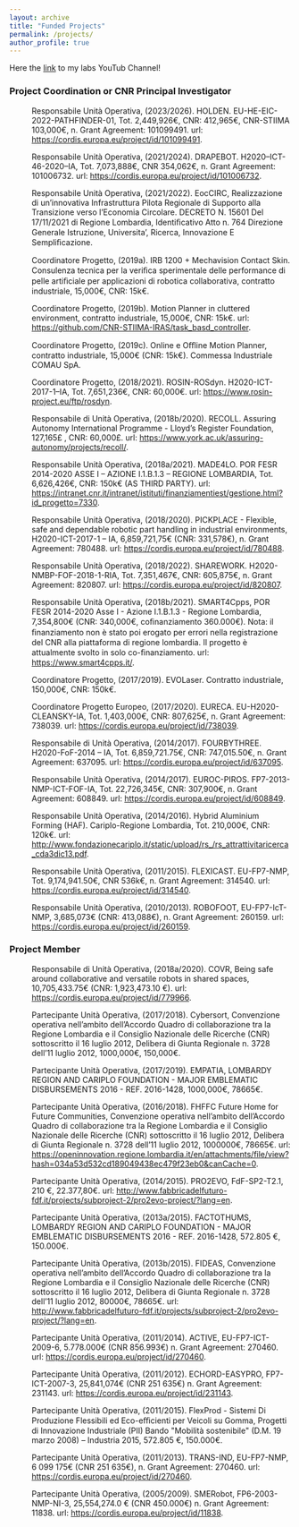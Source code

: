 ```yaml
---
layout: archive
title: "Funded Projects"
permalink: /projects/
author_profile: true
---
```

Here the [link](https://www.youtube.com/watch?v=2WiNfq9vNcQ&list=PLGbhl1nrnNFU9Yu4mcvbNTCzbY7Gzt6H3) to my labs YouTub Channel!

<h3 class="sectionHead"><a id="x1-17000"></a>Project Coordination or CNR Principal Investigator</h3>
<!--l. 312-->
<p class="noindent">
</p>
<dl class="thebibliography">
    <dt id="X0-PC_HOLDEN" class="thebibliography">
    </dt>
    <dd id="bib-131" class="thebibliography">
        <!--l. 312-->
        <p class="noindent"><a id="cite.0@PC_HOLDEN"></a>Responsabile Unità Operativa, (2023/2026). <span class="ec-lmri-9">HOLDEN</span>. EU-HE-EIC-2022-PATHFINDER-01, Tot.
            2,449,926<span class="feymr-10x-x-90">€</span>, CNR: 412,965<span class="feymr-10x-x-90">€</span>, CNR-STIIMA 103,000<span class="feymr-10x-x-90">€</span>, n. Grant Agreement: 101099491. <span class="ec-lmcsc-10x-x-90">url</span>:
            <a href="https://cordis.europa.eu/project/id/101099491" class="url"><span class="ec-lmtt-9">https://cordis.europa.eu/project/id/101099491</span></a>.
        </p>
    </dd>
    <dt id="X0-PC_DRAPEBOT" class="thebibliography">
    </dt>
    <dd id="bib-132" class="thebibliography">
        <!--l. 312-->
        <p class="noindent"><a id="cite.0@PC_DRAPEBOT"></a>Responsabile Unità Operativa, (2021/2024). <span class="ec-lmri-9">DRAPEBOT</span>. H2020–ICT-46-2020–IA, Tot. 7,073,888<span class="feymr-10x-x-90">€</span>,
            CNR 354,062<span class="feymr-10x-x-90">€</span>, n. Grant Agreement: 101006732. <span class="ec-lmcsc-10x-x-90">url</span>:
            <a href="https://cordis.europa.eu/project/id/101006732" class="url"><span class="ec-lmtt-9">https://cordis.europa.eu/project/id/101006732</span></a>.
        </p>
    </dd>
    <dt id="X0-PC_ECOCIRC" class="thebibliography">
    </dt>
    <dd id="bib-133" class="thebibliography">
        <!--l. 312-->
        <p class="noindent"><a id="cite.0@PC_ECOCIRC"></a>Responsabile Unità Operativa, (2021/2022). <span class="ec-lmri-9">EocCIRC, Realizzazione di un’innovativa Infrastruttura</span>
            <span class="ec-lmri-9">Pilota Regionale di Supporto alla Transizione verso l’Economia Circolare</span>. DECRETO N. 15601 Del
            17/11/2021 di Regione Lombardia, Identiﬁcativo Atto n. 764 Direzione Generale Istruzione, Universita’,
            Ricerca, Innovazione E Sempliﬁcazione.
        </p>
    </dd>
    <dt id="X0-PC_ABB_1" class="thebibliography">
    </dt>
    <dd id="bib-134" class="thebibliography">
        <!--l. 312-->
        <p class="noindent"><a id="cite.0@PC_ABB_1"></a>Coordinatore Progetto, (2019a). <span class="ec-lmri-9">IRB 1200 + Mechavision Contact Skin. Consulenza tecnica per la veriﬁca</span>
            <span class="ec-lmri-9">sperimentale delle performance di pelle artiﬁciale per applicazioni di robotica collaborativa, contratto</span>
            <span class="ec-lmri-9">industriale, 15,000</span><span class="feymo-10x-x-90">€</span><span class="ec-lmri-9">, CNR: 15k</span><span class="feymo-10x-x-90">€</span>. 
        </p>
    </dd>
    <dt id="X0-PC_DENSO" class="thebibliography">
    </dt>
    <dd id="bib-135" class="thebibliography">
        <!--l. 312-->
        <p class="noindent"><a id="cite.0@PC_DENSO"></a>Coordinatore Progetto, (2019b). <span class="ec-lmri-9">Motion Planner in</span>
            <span class="ec-lmri-9">cluttered environment, contratto industriale, 15,000</span><span class="feymo-10x-x-90">€</span><span class="ec-lmri-9">, CNR: 15k</span><span class="feymo-10x-x-90">€</span>.  <span class="ec-lmcsc-10x-x-90">url</span>: <a href="https://github.com/CNR-STIIMA-IRAS/task_basd_controller" class="url"><span class="ec-lmtt-9">https://github.com/CNR-STIIMA-IRAS/task_basd_controller</span></a>.
        </p>
    </dd>
    <dt id="X0-PC_COMAU_1" class="thebibliography">
    </dt>
    <dd id="bib-136" class="thebibliography">
        <!--l. 312-->
        <p class="noindent"><a id="cite.0@PC_COMAU_1"></a>Coordinatore Progetto, (2019c). <span class="ec-lmri-9">Online e Oﬄine Motion Planner, contratto industriale, 15,000</span><span class="feymo-10x-x-90">€ </span><span class="ec-lmri-9">(CNR:</span>
            <span class="ec-lmri-9">15k</span><span class="feymo-10x-x-90">€</span><span class="ec-lmri-9">)</span>. Commessa Industriale COMAU SpA.
        </p>
    </dd>
    <dt id="X0-PC_ROSDYN" class="thebibliography">
    </dt>
    <dd id="bib-137" class="thebibliography">
        <!--l. 312-->
        <p class="noindent"><a id="cite.0@PC_ROSDYN"></a>Coordinatore Progetto, (2018/2021).
            <span class="ec-lmri-9">ROSIN-ROSdyn</span>. H2020-ICT-2017-1–IA, Tot. 7,651,236<span class="feymr-10x-x-90">€</span>, CNR: 60,000<span class="feymr-10x-x-90">€</span>. <span class="ec-lmcsc-10x-x-90">url</span>: <a href="https://www.rosin-project.eu/ftp/rosdyn" class="url"><span class="ec-lmtt-9">https://www.rosin-project.eu/ftp/rosdyn</span></a>.
        </p>
    </dd>
    <dt id="X0-PC_RECOLL" class="thebibliography">
    </dt>
    <dd id="bib-138" class="thebibliography">
        <!--l. 312-->
        <p class="noindent"><a id="cite.0@PC_RECOLL"></a>Responsabile di Unità Operativa, (2018b/2020). <span class="ec-lmri-9">RECOLL</span>. Assuring Autonomy International
            Programme - Lloyd’s Register Foundation, 127,165£ , CNR: 60,000£. <span class="ec-lmcsc-10x-x-90">url</span>: <a href="https://www.york.ac.uk/assuring-autonomy/projects/recoll/" class="url"><span class="ec-lmtt-9">https://www.york.ac.uk/assuring-autonomy/projects/recoll/</span></a>.
        </p>
    </dd>
    <dt id="X0-PC_MADE4LO" class="thebibliography">
    </dt>
    <dd id="bib-139" class="thebibliography">
        <!--l. 312-->
        <p class="noindent"><a id="cite.0@PC_MADE4LO"></a>Responsabile Unità Operativa, (2018a/2021). <span class="ec-lmri-9">MADE4LO</span>. POR FESR 2014-2020 ASSE I – AZIONE
            I.1.B.1.3 – REGIONE LOMBARDIA, Tot. 6,626,426<span class="feymr-10x-x-90">€</span>, CNR: 150k<span class="feymr-10x-x-90">€ </span>(AS THIRD PARTY). 
            <span class="ec-lmcsc-10x-x-90">url</span>: <a href="https://intranet.cnr.it/intranet/istituti/finanziamentiest/gestione.html?id_progetto=7330" class="url"><span class="ec-lmtt-9">https://intranet.cnr.it/intranet/istituti/finanziamentiest/gestione.html?id_progetto=7330</span></a>.
        </p>
    </dd>
    <dt id="X0-PC_PICKPLACE" class="thebibliography">
    </dt>
    <dd id="bib-140" class="thebibliography">
        <!--l. 312-->
        <p class="noindent"><a id="cite.0@PC_PICKPLACE"></a>Responsabile Unità Operativa, (2018/2020). <span class="ec-lmri-9">PICKPLACE - Flexible, safe and dependable</span>
            <span class="ec-lmri-9">robotic part handling in industrial environments, H2020-ICT-2017-1 – IA, 6,859,721,75</span><span class="feymo-10x-x-90">€ </span><span class="ec-lmri-9">(CNR:</span>
            <span class="ec-lmri-9">331,578</span><span class="feymo-10x-x-90">€</span><span class="ec-lmri-9">), n. Grant Agreement: 780488</span>.  <span class="ec-lmcsc-10x-x-90">url</span>:
            <a href="https://cordis.europa.eu/project/id/780488" class="url"><span class="ec-lmtt-9">https://cordis.europa.eu/project/id/780488</span></a>.
        </p>
    </dd>
    <dt id="X0-PC_SHAREWORK" class="thebibliography">
    </dt>
    <dd id="bib-141" class="thebibliography">
        <!--l. 312-->
        <p class="noindent"><a id="cite.0@PC_SHAREWORK"></a>Responsabile Unità Operativa, (2018/2022). <span class="ec-lmri-9">SHAREWORK</span>. H2020-NMBP-FOF-2018-1-RIA, Tot.
            7,351,467<span class="feymr-10x-x-90">€</span>, CNR: 605,875<span class="feymr-10x-x-90">€</span>, n. Grant Agreement: 820807. <span class="ec-lmcsc-10x-x-90">url</span>: <a href="https://cordis.europa.eu/project/id/820807" class="url"><span class="ec-lmtt-9">https://cordis.europa.eu/project/id/820807</span></a>.
        </p>
    </dd>
    <dt id="X0-PC_SMART4CPPS" class="thebibliography">
    </dt>
    <dd id="bib-142" class="thebibliography">
        <!--l. 312-->
        <p class="noindent"><a id="cite.0@PC_SMART4CPPS"></a>Responsabile Unità Operativa, (2018b/2021). <span class="ec-lmri-9">SMART4Cpps, POR FESR 2014-2020 Asse I - Azione</span>
            <span class="ec-lmri-9">I.1.B.1.3 - Regione Lombardia, 7,354,800</span><span class="feymo-10x-x-90">€ </span><span class="ec-lmri-9">(CNR: 340,000</span><span class="feymo-10x-x-90">€</span><span class="ec-lmri-9">, coﬁnanziamento 360.000</span><span class="feymo-10x-x-90">€</span><span class="ec-lmri-9">)</span>. Nota: il
            ﬁnanziamento non è stato poi erogato per errori nella registrazione del CNR alla piattaforma di regione
            lombardia. Il progetto è attualmente svolto in solo co-ﬁnanziamento.
            <span class="ec-lmcsc-10x-x-90">url</span>: <a href="https://www.smart4cpps.it/" class="url"><span class="ec-lmtt-9">https://www.smart4cpps.it/</span></a>.
        </p>
    </dd>
    <dt id="X0-PC_EVOlaser" class="thebibliography">
    </dt>
    <dd id="bib-143" class="thebibliography">
        <!--l. 312-->
        <p class="noindent"><a id="cite.0@PC_EVOlaser"></a>Coordinatore Progetto, (2017/2019). <span class="ec-lmri-9">EVOLaser</span>. Contratto industriale, 150,000<span class="feymr-10x-x-90">€</span>, CNR: 150k<span class="feymr-10x-x-90">€</span>.         </p>
    </dd>
    <dt id="X0-PC_EURECA" class="thebibliography">
    </dt>
    <dd id="bib-144" class="thebibliography">
        <!--l. 312-->
        <p class="noindent"><a id="cite.0@PC_EURECA"></a>Coordinatore Progetto Europeo, (2017/2020). <span class="ec-lmri-9">EURECA</span>. EU-H2020-CLEANSKY-IA, Tot. 1,403,000<span class="feymr-10x-x-90">€</span>,
            CNR: 807,625<span class="feymr-10x-x-90">€</span>, n. Grant Agreement: 738039.  <span class="ec-lmcsc-10x-x-90">url</span>:
            <a href="https://cordis.europa.eu/project/id/738039" class="url"><span class="ec-lmtt-9">https://cordis.europa.eu/project/id/738039</span></a>.
        </p>
    </dd>
    <dt id="X0-PC_FOURBYTHREE" class="thebibliography">
    </dt>
    <dd id="bib-145" class="thebibliography">
        <!--l. 312-->
        <p class="noindent"><a id="cite.0@PC_FOURBYTHREE"></a>Responsabile di Unità Operativa, (2014/2017).
            <span class="ec-lmri-9">FOURBYTHREE</span>. H2020-FoF-2014 – IA, Tot. 6,859,721.75<span class="feymr-10x-x-90">€</span>, CNR: 747,015.50<span class="feymr-10x-x-90">€</span>, n. Grant Agreement:
            637095. <span class="ec-lmcsc-10x-x-90">url</span>: <a href="https://cordis.europa.eu/project/id/637095" class="url"><span class="ec-lmtt-9">https://cordis.europa.eu/project/id/637095</span></a>.
        </p>
    </dd>
    <dt id="X0-PC_EUROC" class="thebibliography">
    </dt>
    <dd id="bib-146" class="thebibliography">
        <!--l. 312-->
        <p class="noindent"><a id="cite.0@PC_EUROC"></a>Responsabile Unità Operativa, (2014/2017).
            <span class="ec-lmri-9">EUROC-PIROS</span>. FP7-2013-NMP-ICT-FOF-IA, Tot. 22,726,345<span class="feymr-10x-x-90">€</span>, CNR: 307,900<span class="feymr-10x-x-90">€</span>, n. Grant Agreement:
            608849. <span class="ec-lmcsc-10x-x-90">url</span>: <a href="https://cordis.europa.eu/project/id/608849" class="url"><span class="ec-lmtt-9">https://cordis.europa.eu/project/id/608849</span></a>.
        </p>
    </dd>
    <dt id="X0-PC_HAF" class="thebibliography">
    </dt>
    <dd id="bib-147" class="thebibliography">
        <!--l. 312-->
        <p class="noindent"><a id="cite.0@PC_HAF"></a>Responsabile Unità Operativa, (2014/2016). <span class="ec-lmri-9">Hybrid Aluminium Forming (HAF)</span>. Cariplo-Regione
            Lombardia, Tot. 210,000<span class="feymr-10x-x-90">€</span>, CNR: 120k<span class="feymr-10x-x-90">€</span>.  <span class="ec-lmcsc-10x-x-90">url</span>:
            <a href="http://www.fondazionecariplo.it/static/upload/rs_/rs_attrattivitaricerca_cda3dic13.pdf" class="url"><span class="ec-lmtt-9">http://www.fondazionecariplo.it/static/upload/rs_/rs_attrattivitaricerca_cda3dic13.pdf</span></a>.
        </p>
    </dd>
    <dt id="X0-PC_FLEXICAST" class="thebibliography">
    </dt>
    <dd id="bib-148" class="thebibliography">
        <!--l. 312-->
        <p class="noindent"><a id="cite.0@PC_FLEXICAST"></a>Responsabile
            Unità Operativa, (2011/2015). <span class="ec-lmri-9">FLEXICAST</span>. EU-FP7-NMP, Tot. 9,174,941.50<span class="feymr-10x-x-90">€</span>, CNR 536k<span class="feymr-10x-x-90">€</span>, n. Grant
            Agreement: 314540. <span class="ec-lmcsc-10x-x-90">url</span>: <a href="https://cordis.europa.eu/project/id/314540" class="url"><span class="ec-lmtt-9">https://cordis.europa.eu/project/id/314540</span></a>.
        </p>
    </dd>
    <dt id="X0-PC_ROBOFOOT" class="thebibliography">
    </dt>
    <dd id="bib-149" class="thebibliography">
        <!--l. 312-->
        <p class="noindent"><a id="cite.0@PC_ROBOFOOT"></a>Responsabile Unità Operativa, (2010/2013). <span class="ec-lmri-9">ROBOFOOT,</span>
            <span class="ec-lmri-9">EU-FP7-IcT-NMP, 3,685,073</span><span class="feymo-10x-x-90">€ </span><span class="ec-lmri-9">(CNR: 413,088</span><span class="feymo-10x-x-90">€</span><span class="ec-lmri-9">), n. Grant Agreement: 260159</span>. <span class="ec-lmcsc-10x-x-90">url</span>:
            <a href="https://cordis.europa.eu/project/id/260159" class="url"><span class="ec-lmtt-9">https://cordis.europa.eu/project/id/260159</span></a>.
        </p>
    </dd>
</dl>
<!--l. 313-->
<p class="noindent">
</p>
<h3 class="sectionHead"><a id="x1-18000"></a>Project Member</h3>
<!--l. 313-->
<p class="noindent">
</p>
<dl class="thebibliography">
    <dt id="X0-PM_COVR" class="thebibliography">
    </dt>
    <dd id="bib-150" class="thebibliography">
        <!--l. 313-->
        <p class="noindent"><a id="cite.0@PM_COVR"></a>Responsabile di Unità Operativa, (2018a/2020). <span class="ec-lmri-9">COVR, Being safe around collaborative and versatile</span>
            <span class="ec-lmri-9">robots in shared spaces, 10,705,433.75</span><span class="feymo-10x-x-90">€ </span><span class="ec-lmri-9">(CNR: 1,923,473.10 </span><span class="feymo-10x-x-90">€</span><span class="ec-lmri-9">)</span>. <span class="ec-lmcsc-10x-x-90">url</span>: <a href="https://cordis.europa.eu/project/id/779966" class="url"><span class="ec-lmtt-9">https://cordis.europa.eu/project/id/779966</span></a>.
        </p>
    </dd>
    <dt id="X0-PM20" class="thebibliography">
    </dt>
    <dd id="bib-151" class="thebibliography">
        <!--l. 313-->
        <p class="noindent"><a id="cite.0@PM20"></a>Partecipante Unità Operativa, (2017/2018). <span class="ec-lmri-9">Cybersort, Convenzione operativa nell’ambito dell’Accordo</span>
            <span class="ec-lmri-9">Quadro di collaborazione tra la Regione Lombardia e il Consiglio Nazionale delle Ricerche (CNR)</span>
            <span class="ec-lmri-9">sottoscritto il 16 luglio 2012, Delibera di Giunta Regionale n. 3728 dell’11 luglio 2012, 1000,000</span><span class="feymo-10x-x-90">€</span><span class="ec-lmri-9">,</span>
            <span class="ec-lmri-9">150,000</span><span class="feymo-10x-x-90">€</span>. 
        </p>
    </dd>
    <dt id="X0-PM22" class="thebibliography">
    </dt>
    <dd id="bib-152" class="thebibliography">
        <!--l. 313-->
        <p class="noindent"><a id="cite.0@PM22"></a>Partecipante Unità Operativa, (2017/2019). <span class="ec-lmri-9">EMPATIA, LOMBARDY REGION AND CARIPLO</span>
            <span class="ec-lmri-9">FOUNDATION - MAJOR EMBLEMATIC DISBURSEMENTS 2016 - REF. 2016-1428, 1000,000</span><span class="feymo-10x-x-90">€</span><span class="ec-lmri-9">,</span>
            <span class="ec-lmri-9">78665</span><span class="feymo-10x-x-90">€</span>. 
        </p>
    </dd>
    <dt id="X0-PM21" class="thebibliography">
    </dt>
    <dd id="bib-153" class="thebibliography">
        <!--l. 313-->
        <p class="noindent"><a id="cite.0@PM21"></a>Partecipante Unità Operativa, (2016/2018). <span class="ec-lmri-9">FHFFC Future Home for Future Communities, Convenzione</span>
            <span class="ec-lmri-9">operativa nell’ambito dell’Accordo Quadro di collaborazione tra la Regione Lombardia e il Consiglio</span>
            <span class="ec-lmri-9">Nazionale delle Ricerche (CNR) sottoscritto il 16 luglio 2012, Delibera di Giunta Regionale n. 3728 dell’11</span>
            <span class="ec-lmri-9">luglio 2012, 1000000</span><span class="feymo-10x-x-90">€</span><span class="ec-lmri-9">, 78665</span><span class="feymo-10x-x-90">€</span>.  <span class="ec-lmcsc-10x-x-90">url</span>: <a href="https://openinnovation.regione.lombardia.it/en/attachments/file/view?hash=034a53d532cd189049438ec479f23eb0&canCache=0" class="url"><span class="ec-lmtt-9">https://openinnovation.regione.lombardia.it/en/attachments/file/view?hash=034a53d532cd189049438ec479f23eb0&#x0026;canCache=0</span></a>.
        </p>
    </dd>
    <dt id="X0-PM18" class="thebibliography">
    </dt>
    <dd id="bib-154" class="thebibliography">
        <!--l. 313-->
        <p class="noindent"><a id="cite.0@PM18"></a>Partecipante Unità Operativa,
            (2014/2015). <span class="ec-lmri-9">PRO2EVO, FdF-SP2-T2.1, 210 </span><span class="feymo-10x-x-90">€</span><span class="ec-lmri-9">, 22.377,80</span><span class="feymo-10x-x-90">€</span>.  <span class="ec-lmcsc-10x-x-90">url</span>:
            <a href="http://www.fabbricadelfuturo-fdf.it/projects/subproject-2/pro2evo-project/?lang=en" class="url"><span class="ec-lmtt-9">http://www.fabbricadelfuturo-fdf.it/projects/subproject-2/pro2evo-project/?lang=en</span></a>.
        </p>
    </dd>
    <dt id="X0-PM23" class="thebibliography">
    </dt>
    <dd id="bib-155" class="thebibliography">
        <!--l. 313-->
        <p class="noindent"><a id="cite.0@PM23"></a>Partecipante Unità Operativa, (2013a/2015). <span class="ec-lmri-9">FACTOTHUMS, LOMBARDY REGION AND</span>
            <span class="ec-lmri-9">CARIPLO FOUNDATION - MAJOR EMBLEMATIC DISBURSEMENTS 2016 - REF. 2016-1428,</span>
            <span class="ec-lmri-9">572.805 </span><span class="feymo-10x-x-90">€</span><span class="ec-lmri-9">, 150.000</span><span class="feymo-10x-x-90">€</span>. 
        </p>
    </dd>
    <dt id="X0-PM19" class="thebibliography">
    </dt>
    <dd id="bib-156" class="thebibliography">
        <!--l. 313-->
        <p class="noindent"><a id="cite.0@PM19"></a>Partecipante Unità Operativa,
            (2013b/2015). <span class="ec-lmri-9">FIDEAS, Convenzione operativa nell’ambito dell’Accordo Quadro di collaborazione tra la</span>
            <span class="ec-lmri-9">Regione Lombardia e il Consiglio Nazionale delle Ricerche (CNR) sottoscritto il 16 luglio 2012, Delibera</span>
            <span class="ec-lmri-9">di Giunta Regionale n. 3728 dell’11 luglio 2012, 80000</span><span class="feymo-10x-x-90">€</span><span class="ec-lmri-9">, 78665</span><span class="feymo-10x-x-90">€</span>. 
            <span class="ec-lmcsc-10x-x-90">url</span>: <a href="http://www.fabbricadelfuturo-fdf.it/projects/subproject-2/pro2evo-project/?lang=en" class="url"><span class="ec-lmtt-9">http://www.fabbricadelfuturo-fdf.it/projects/subproject-2/pro2evo-project/?lang=en</span></a>.
        </p>
    </dd>
    <dt id="X0-PM_ACTIVE" class="thebibliography">
    </dt>
    <dd id="bib-157" class="thebibliography">
        <!--l. 313-->
        <p class="noindent"><a id="cite.0@PM_ACTIVE"></a>Partecipante Unità Operativa, (2011/2014).
            <span class="ec-lmri-9">ACTIVE, EU-FP7-ICT-2009-6, 5.778.000</span><span class="feymo-10x-x-90">€ </span><span class="ec-lmri-9">(CNR 856.993</span><span class="feymo-10x-x-90">€</span><span class="ec-lmri-9">) n. Grant Agreement: 270460</span>.  <span class="ec-lmcsc-10x-x-90">url</span>: <a href="https://cordis.europa.eu/project/id/270460" class="url"><span class="ec-lmtt-9">https://cordis.europa.eu/project/id/270460</span></a>.
        </p>
    </dd>
    <dt id="X0-PM17" class="thebibliography">
    </dt>
    <dd id="bib-158" class="thebibliography">
        <!--l. 313-->
        <p class="noindent"><a id="cite.0@PM17"></a>Partecipante Unità Operativa, (2011/2012). <span class="ec-lmri-9">ECHORD-EASYPRO, FP7-ICT-2007-3, 25,841,074</span><span class="feymo-10x-x-90">€</span>
            <span class="ec-lmri-9">(CNR 251 635</span><span class="feymo-10x-x-90">€</span><span class="ec-lmri-9">) n. Grant Agreement: 231143</span>.  <span class="ec-lmcsc-10x-x-90">url</span>:
            <a href="https://cordis.europa.eu/project/id/231143" class="url"><span class="ec-lmtt-9">https://cordis.europa.eu/project/id/231143</span></a>.
        </p>
    </dd>
    <dt id="X0-PM24" class="thebibliography">
    </dt>
    <dd id="bib-159" class="thebibliography">
        <!--l. 313-->
        <p class="noindent"><a id="cite.0@PM24"></a>Partecipante Unità Operativa, (2011/2015). <span class="ec-lmri-9">FlexProd - Sistemi Di Produzione Flessibili ed Eco-eﬃcienti</span>
            <span class="ec-lmri-9">per Veicoli su Gomma, Progetti di Innovazione Industriale (PII) Bando &#x0022;Mobilit</span><span class="ec-lmri-9">à</span> <span class="ec-lmri-9">sostenibile&#x0022; (D.M. 19</span>
            <span class="ec-lmri-9">marzo 2008) – Industria 2015, 572.805 </span><span class="feymo-10x-x-90">€</span><span class="ec-lmri-9">, 150.000</span><span class="feymo-10x-x-90">€</span>. 
        </p>
    </dd>
    <dt id="X0-PM16" class="thebibliography">
    </dt>
    <dd id="bib-160" class="thebibliography">
        <!--l. 313-->
        <p class="noindent"><a id="cite.0@PM16"></a>Partecipante Unità Operativa,
            (2011/2013). <span class="ec-lmri-9">TRANS-IND, EU-FP7-NMP, 6 099 175</span><span class="feymo-10x-x-90">€ </span><span class="ec-lmri-9">(CNR 251 635</span><span class="feymo-10x-x-90">€</span><span class="ec-lmri-9">), n. Grant Agreement: 270460</span>.
            <span class="ec-lmcsc-10x-x-90">url</span>: <a href="https://cordis.europa.eu/project/id/270460" class="url"><span class="ec-lmtt-9">https://cordis.europa.eu/project/id/270460</span></a>.
        </p>
    </dd>
    <dt id="X0-PM_SMERobot" class="thebibliography">
    </dt>
    <dd id="bib-161" class="thebibliography">
        <!--l. 313-->
        <p class="noindent"><a id="cite.0@PM_SMERobot"></a>Partecipante Unità Operativa, (2005/2009). <span class="ec-lmri-9">SMERobot, FP6-2003-NMP-NI-3, 25,554,274.0 </span><span class="feymo-10x-x-90">€ </span><span class="ec-lmri-9">(CNR</span>
            <span class="ec-lmri-9">450.000</span><span class="feymo-10x-x-90">€</span><span class="ec-lmri-9">) n. Grant Agreement: 11838</span>. <span class="ec-lmcsc-10x-x-90">url</span>: <a href="https://cordis.europa.eu/project/id/11838" class="url"><span class="ec-lmtt-9">https://cordis.europa.eu/project/id/11838</span></a>.
        </p>
    </dd>
</dl>
